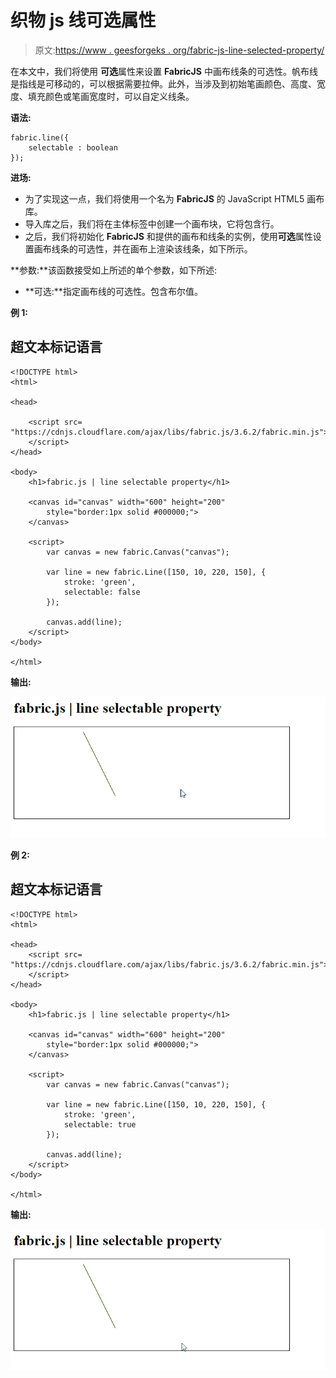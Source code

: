 # 织物 js 线可选属性

> 原文:[https://www . geesforgeks . org/fabric-js-line-selected-property/](https://www.geeksforgeeks.org/fabric-js-line-selectable-property/)

在本文中，我们将使用 **可选**属性来设置 **FabricJS** 中画布线条的可选性。帆布线是指线是可移动的，可以根据需要拉伸。此外，当涉及到初始笔画颜色、高度、宽度、填充颜色或笔画宽度时，可以自定义线条。

**语法:**

```
fabric.line({
    selectable : boolean
});
```

**进场:**

*   为了实现这一点，我们将使用一个名为 **FabricJS** 的 JavaScript HTML5 画布库。
*   导入库之后，我们将在主体标签中创建一个画布块，它将包含行。
*   之后，我们将初始化 **FabricJS** 和提供的画布和线条的实例，使用**可选**属性设置画布线条的可选性，并在画布上渲染该线条，如下所示。

**参数:**该函数接受如上所述的单个参数，如下所述:

*   **可选:**指定画布线的可选性。包含布尔值。

**例 1:**

## 超文本标记语言

```
<!DOCTYPE html>
<html>

<head>

    <script src=
"https://cdnjs.cloudflare.com/ajax/libs/fabric.js/3.6.2/fabric.min.js">
    </script>
</head>

<body>
    <h1>fabric.js | line selectable property</h1>

    <canvas id="canvas" width="600" height="200" 
        style="border:1px solid #000000;"> 
    </canvas>

    <script>
        var canvas = new fabric.Canvas("canvas");

        var line = new fabric.Line([150, 10, 220, 150], {
            stroke: 'green',
            selectable: false
        });

        canvas.add(line);
    </script>
</body>

</html>
```

**输出:**

![](img/c3e63619b59868598ad4f0740301ad1b.png)

**例 2:**

## 超文本标记语言

```
<!DOCTYPE html>
<html>

<head>
    <script src=
"https://cdnjs.cloudflare.com/ajax/libs/fabric.js/3.6.2/fabric.min.js">
    </script>
</head>

<body>
    <h1>fabric.js | line selectable property</h1>

    <canvas id="canvas" width="600" height="200" 
        style="border:1px solid #000000;"> 
    </canvas>

    <script>
        var canvas = new fabric.Canvas("canvas");

        var line = new fabric.Line([150, 10, 220, 150], {
            stroke: 'green',
            selectable: true
        });

        canvas.add(line);
    </script>
</body>

</html>
```

**输出:**

![](img/a3df7ce4e27df08b5b11d268c5f0c1e1.png)